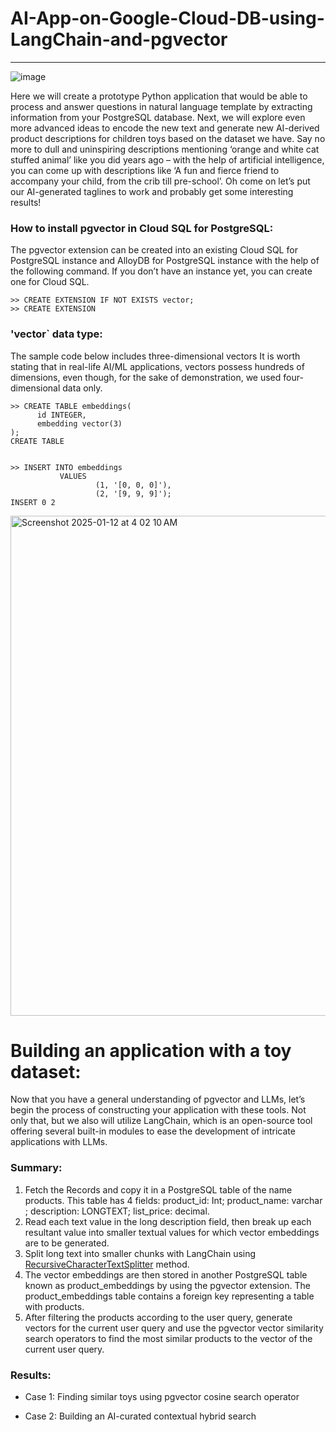 # AI-App-on-Google-Cloud-DB-using-LangChain-and-pgvector
--------------------------------------------------------------------------------------------------------------------------------------------------------

![image](https://github.com/user-attachments/assets/496cbcf2-466d-400a-a20a-79a766d83d65)


Here we will create a prototype Python application that would be able to process and answer questions in natural language template by extracting information from your PostgreSQL database. Next, we will explore even more advanced ideas to encode the new text and generate new AI-derived product descriptions for children toys based on the dataset we have. Say no more to dull and uninspiring descriptions mentioning ‘orange and white cat stuffed animal’ like you did years ago – with the help of artificial intelligence, you can come up with descriptions like ‘A fun and fierce friend to accompany your child, from the crib till pre-school’. Oh come on let’s put our AI-generated taglines to work and probably get some interesting results!


### How to install pgvector in Cloud SQL for PostgreSQL:

The pgvector extension can be created into an existing Cloud SQL for PostgreSQL instance and AlloyDB for PostgreSQL instance with the help of the following command. If you don’t have an instance yet, you can create one for Cloud SQL.

```
>> CREATE EXTENSION IF NOT EXISTS vector;
>> CREATE EXTENSION
```

### 'vector` data type:

The sample code below includes three-dimensional vectors It is worth stating that in real-life AI/ML applications, vectors possess hundreds of dimensions, even though, for the sake of demonstration, we used four-dimensional data only.

```
>> CREATE TABLE embeddings(
      id INTEGER,
      embedding vector(3)
);
CREATE TABLE


>> INSERT INTO embeddings 
           VALUES
                   (1, '[0, 0, 0]'),
                   (2, '[9, 9, 9]');
INSERT 0 2
```


<img width="800" alt="Screenshot 2025-01-12 at 4 02 10 AM" src="https://github.com/user-attachments/assets/a8187b59-13a9-4cfb-a90c-942c38aef9a8" />


# Building an application with a toy dataset:

Now that you have a general understanding of pgvector and LLMs, let’s begin the process of constructing your application with these tools. Not only that, but we also will utilize LangChain, which is an open-source tool offering several built-in modules to ease the development of intricate applications with LLMs.

### Summary:

1. Fetch the Records and copy it in a PostgreSQL table of the name products. This table has 4 fields: product_id: Int; product_name: varchar ; description: LONGTEXT; list_price: decimal.
2. Read each text value in the long description field, then break up each resultant value into smaller textual values for which vector embeddings are to be generated.
3. Split long text into smaller chunks with LangChain using [RecursiveCharacterTextSplitter](https://python.langchain.com/docs/modules/data_connection/document_transformers/text_splitters/recursive_text_splitter/) method.
4. The vector embeddings are then stored in another PostgreSQL table known as product_embeddings by using the pgvector extension. The product_embeddings table contains a foreign key representing a table with products.
5. After filtering the products according to the user query, generate vectors for the current user query and use the pgvector vector similarity search operators to find the most similar products to the vector of the current user query.


### Results:

* Case 1: Finding similar toys using pgvector cosine search operator

  
* Case 2: Building an AI-curated contextual hybrid search



